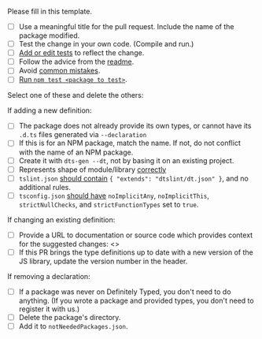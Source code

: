 Please fill in this template.

- [ ] Use a meaningful title for the pull request. Include the name of the package modified.
- [ ] Test the change in your own code. (Compile and run.)
- [ ] [Add or edit tests](https://github.com/DefinitelyTyped/DefinitelyTyped/blob/master/README.md#my-package-teststs) to reflect the change.
- [ ] Follow the advice from the [readme](https://github.com/DefinitelyTyped/DefinitelyTyped/blob/master/README.md#make-a-pull-request).
- [ ] Avoid [common mistakes](https://github.com/DefinitelyTyped/DefinitelyTyped/blob/master/README.md#common-mistakes).
- [ ] [Run `npm test <package to test>`](https://github.com/DefinitelyTyped/DefinitelyTyped/blob/master/README.md#running-tests).

Select one of these and delete the others:

If adding a new definition:
- [ ] The package does not already provide its own types, or cannot have its `.d.ts` files generated via `--declaration`
- [ ] If this is for an NPM package, match the name. If not, do not conflict with the name of an NPM package.
- [ ] Create it with `dts-gen --dt`, not by basing it on an existing project.
- [ ] Represents shape of module/library [correctly](https://www.typescriptlang.org/docs/handbook/declaration-files/library-structures.html)
- [ ] `tslint.json` [should contain](https://github.com/DefinitelyTyped/DefinitelyTyped/blob/master/README.md#linter-tslintjson) `{ "extends": "dtslint/dt.json" }`, and no additional rules.
- [ ] `tsconfig.json` [should have](https://github.com/DefinitelyTyped/DefinitelyTyped/blob/master/README.md#tsconfigjson) `noImplicitAny`, `noImplicitThis`, `strictNullChecks`, and `strictFunctionTypes` set to `true`.

If changing an existing definition:
- [ ] Provide a URL to documentation or source code which provides context for the suggested changes: <<url here>>
- [ ] If this PR brings the type definitions up to date with a new version of the JS library, update the version number in the header.

If removing a declaration:
- [ ] If a package was never on Definitely Typed, you don't need to do anything. (If you wrote a package and provided types, you don't need to register it with us.)
- [ ] Delete the package's directory.
- [ ] Add it to `notNeededPackages.json`.
